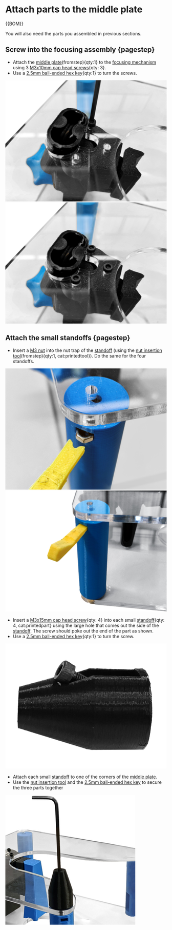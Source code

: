 # Attach parts to the middle plate

{{BOM}}

[M3x10mm cap head screw]: parts/mech/M3-10.md "{cat:mechanic}"
[M3x15mm cap head screw]: parts/mech/M3-15.md "{cat:mechanic}"
[M3 nut]: parts/mech/nuts.md "{cat:mechanic}"
[Middle plate]: parts/materials/middle-plate.md "{cat:lasercutpart}"
[2.5mm Ball-end Allen key]: parts/tools/2.5mmBallEndAllenKey.md "{cat:tool}"
[Nut tool]: models/actuator-assembly-tools.stl "{previewpage}"
[Standoff-S-cone]: models/standoff_S_cone.stl "{previewpage}"
[Standoff-M]: models/standoff-M.stl "{previewpage}"

You will also need the parts you assembled in previous sections.

## Screw into the focusing assembly {pagestep}

* Attach the [middle plate][Middle plate](fromstep){qty:1} to the [focusing mechanism](fromstep) using 3 [M3x10mm cap head screws][M3x10mm cap head screw]{qty: 3}.
* Use a [2.5mm ball-ended hex key][2.5mm Ball-end Allen key]{qty:1} to turn the screws.

![](images/middle_plate_to_focus.jpg)
![](images/middle_plate_to_focus_1.jpg)

## Attach the small standoffs {pagestep}

* Insert a [M3 nut] into the nut trap of the [standoff][Standoff-M] (using the [nut insertion tool][Nut tool](fromstep){qty:1, cat:printedtool}). Do the same for the four standoffs.

![](images/standoff-screw.jpg)
![](images/standoff-screw_1.jpg)

* Insert a [M3x15mm cap head screw]{qty: 4} into each small [standoff][Standoff-S-cone]{qty: 4, cat:printedpart} using the large hole that comes out the side of the [standoff][Standoff-S-cone]. The screw should poke out the end of the part as shown.
* Use a [2.5mm ball-ended hex key][2.5mm Ball-end Allen key]{qty:1} to turn the screw.

![](images/feet_unattached.png)

* Attach each small [standoff][Standoff-S-cone] to one of the corners of the [middle plate][Middle plate].
* Use the [nut insertion tool][Nut tool] and the [2.5mm ball-ended hex key][2.5mm Ball-end Allen key] to secure the three parts together



![](images/feet_attachment.jpg)


